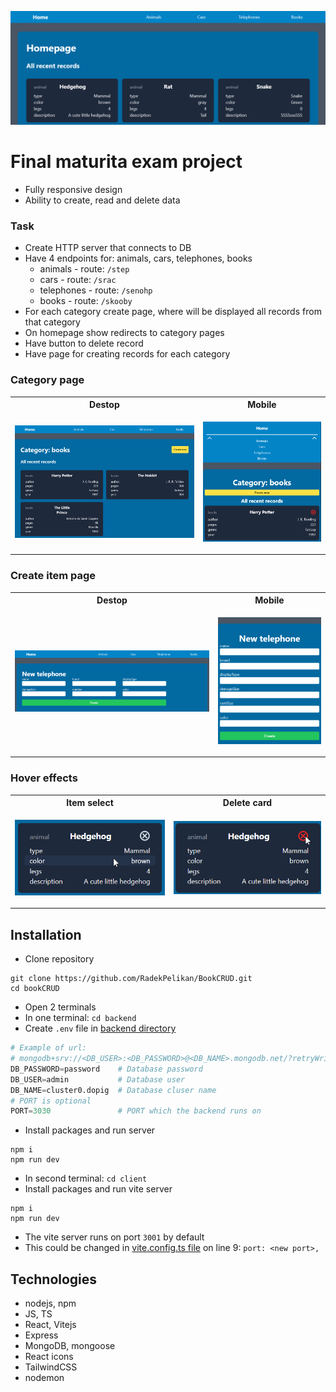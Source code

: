 ![Title image](./docs/img/title.png)

# Final maturita exam project

- Fully responsive design
- Ability to create, read and delete data

### Task

- Create HTTP server that connects to DB
- Have 4 endpoints for: animals, cars, telephones, books
  - animals - route: `/step`
  - cars - route: `/srac`
  - telephones - route: `/senohp`
  - books - route: `/skooby`
- For each category create page, where will be displayed all records from that category
- On homepage show redirects to category pages
- Have button to delete record
- Have page for creating records for each category

### Category page

<table>
<tr>
<th> Destop </th>
<th> Mobile </th>
</tr>
<tr>
<td>

![](./docs/img/categoryDesktop.png)

</td>
<td>

![](./docs/img/categoryMobile.png)

</td>
</tr>
</table>

### Create item page

<table>
<tr>
<th> Destop </th>
<th> Mobile </th>
</tr>
<tr>
<td>

![](./docs/img/createDesktop.png)

</td>
<td>

![](./docs/img/createMobile.png)

</td>
</tr>
</table>

### Hover effects

<table>
<tr>
<th> Item select </th>
<th> Delete card </th>
</tr>
<tr>
<td>

![](./docs/img/cardItemHover.png)

</td>
<td>

![](./docs/img/cardDeleteHover.png)

</td>
</tr>
</table>


## Installation

- Clone repository 
```
git clone https://github.com/RadekPelikan/BookCRUD.git
cd bookCRUD
```
- Open 2 terminals
- In one terminal: `cd backend`
- Create `.env` file in [backend directory](./backend/)
```python
# Example of url:
# mongodb+srv://<DB_USER>:<DB_PASSWORD>@<DB_NAME>.mongodb.net/?retryWrites=true&w=majority
DB_PASSWORD=password    # Database password
DB_USER=admin           # Database user
DB_NAME=cluster0.dopig  # Database cluser name
# PORT is optional
PORT=3030               # PORT which the backend runs on
```
- Install packages and run server
```
npm i
npm run dev
```
- In second terminal: `cd client`
- Install packages and run vite server
```
npm i
npm run dev
```
- The vite server runs on port `3001` by default
- This could be changed in [vite.config.ts file](./client/vite.config.ts) on line 9: `port: <new port>,`

## Technologies

- nodejs, npm
- JS, TS
- React, Vitejs
- Express
- MongoDB, mongoose
- React icons
- TailwindCSS
- nodemon